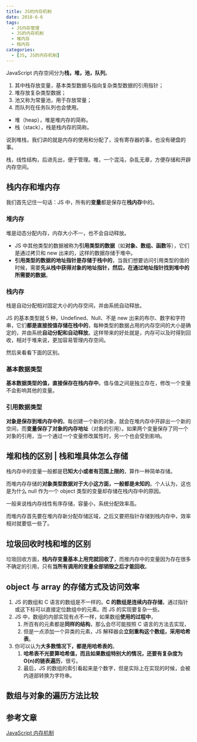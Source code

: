 ```yaml
---
title: JS的内存机制
date: 2018-6-6
tags:
  - JS内存管理
  - JS的内存机制
  - 堆内存
  - 栈内存
categories:
  - [JS, JS的内存机制]
---
```


JavaScript 内存空间分为**栈，堆，池，队列**。

1. 其中栈存放变量，基本类型数据与指向复杂类型数据的引用指针；
2. 堆存放复杂类型数据；
3. 池又称为常量池，用于存放常量；
4. 而队列在任务队列也会使用。

- 堆（heap），堆是堆内存的简称。
- 栈（stack），栈是栈内存的简称。

说到堆栈，我们讲的就是内存的使用和分配了，没有寄存器的事，也没有硬盘的事。

栈，线性结构，后进先出，便于管理。堆，一个混沌，杂乱无章，方便存储和开辟内存空间。

## 栈内存和堆内存

我们首先记住一句话：JS 中，所有的**变量**都是保存在**栈内存**中的。

### 堆内存

堆是动态分配内存，内存大小不一，也不会自动释放。

- JS 中其他类型的数据被称为**引用类型的数据**（如**对象、数组、函数**等），它们是通过拷贝和 new 出来的，这样的数据存储于堆中。
- **引用类型的数据的地址指针是存储于栈中的**，当我们想要访问引用类型的值的时候，需要**先从栈中获得对象的地址指针，然后，在通过地址指针找到堆中的所需要的数据**。

### 栈内存

栈是自动分配相对固定大小的内存空间，并由系统自动释放。

JS 的基本类型就 5 种，Undefined、Null、不是 new 出来的布尔、数字和字符串，它们**都是直接按值存储在栈中的**，每种类型的数据占用的内存空间的大小是确定的，并由系统**自动分配和自动释放**。这样带来的好处就是，内存可以及时得到回收，相对于堆来说，更加容易管理内存空间。

然后来看看下面的区别。

### 基本数据类型

**基本数据类型的值，直接保存在栈内存中**。值与值之间是独立存在，修改一个变量不会影响其他的变量。

### 引用数据类型

**对象是保存到堆内存中的**。每创建一个新的对象，就会在堆内存中开辟出一个新的空间，而**变量保存了对象的内存地址**（对象的引用）。如果两个变量保存了同一个对象的引用，当一个通过一个变量修改属性时，另一个也会受到影响。

## 堆和栈的区别 | 栈和堆具体怎么存储

栈内存中的变量一般都是**已知大小或者有范围上限的**，算作一种简单存储。

而堆内存存储的**对象类型数据对于大小这方面，一般都是未知的**。个人认为，这也是为什么 null 作为一个 object 类型的变量却存储在栈内存中的原因。

一般来说栈内存线性有序存储，容量小，系统分配效率高。

而堆内存首先要在堆内存新分配存储区域，之后又要把指针存储到栈内存中，效率相对就要低一些了。

## 垃圾回收时栈和堆的区别

垃圾回收方面，**栈内存变量基本上用完就回收了**，而推内存中的变量因为存在很多不确定的引用，只有**当所有调用的变量全部销毁之后才能回收**。

## object 与 array 的存储方式及访问效率

1. JS 的数组和 C 语言的数组是不一样的。**C 的数组是连续内存存储**，通过指针或这下标可以直接定位数组中的元素。而 JS 的实现要复杂一些。
2. JS 中，数组的内部实现有点不一样，如果数组**使用的过程中**，
   1. 所百有的元素都是**同样的结构**，那么会尽可能按照 C 语言的方法去实现，
   2. 但是一点添加一个异类的元素，JS 解释器会**立刻重构这个数组，采用哈希表**。
3. 你可以认为**大多数情况下，都是用哈希表的**。
   1. **哈希表不光要算哈希值，而且如果数组特别大的情况，还要有复杂度为 O(n)的链表遍历**，很亏。
   2. 最后，JS 的数组的索引看起来是个数字，但是实际上在实现的时候，会被内道部转换为字符串。

## 数组与对象的遍历方法比较

## 参考文章

[JavaScript 内存机制](https://www.cnblogs.com/liangyin/p/7764232.html)
